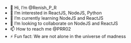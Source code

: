 - 👋 Hi, I’m @Renish_P_R
- 👀 I’m interested in ReactJS, NodeJS, Python
- 🌱 I’m currently learning NodeJS and ReactJS
- 💞️ I’m looking to collaborate on NodeJS and ReactJS
- 📫 How to reach me @PRR02
- ⚡ Fun fact: We are not alone in the universe of madness

<!---
PRR02/PRR02 is a ✨ special ✨ repository because its `README.md` (this file) appears on your GitHub profile.
You can click the Preview link to take a look at your changes.
--->
